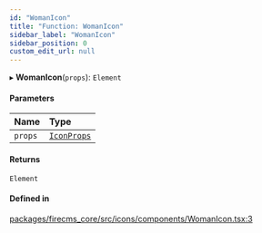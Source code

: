 ```yaml
---
id: "WomanIcon"
title: "Function: WomanIcon"
sidebar_label: "WomanIcon"
sidebar_position: 0
custom_edit_url: null
---
```


▸ **WomanIcon**(`props`): `Element`

#### Parameters

| Name | Type |
| :------ | :------ |
| `props` | [`IconProps`](../types/IconProps.md) |

#### Returns

`Element`

#### Defined in

[packages/firecms_core/src/icons/components/WomanIcon.tsx:3](https://github.com/FireCMSco/firecms/blob/d45f3739/packages/firecms_core/src/icons/components/WomanIcon.tsx#L3)
